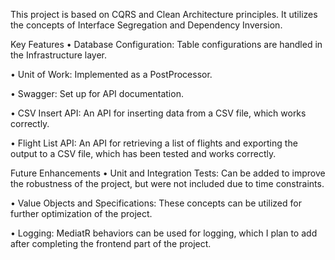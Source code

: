 This project is based on CQRS and Clean Architecture principles. It utilizes the concepts of Interface Segregation and Dependency Inversion.

Key Features
•  Database Configuration: Table configurations are handled in the Infrastructure layer.

•  Unit of Work: Implemented as a PostProcessor.

•  Swagger: Set up for API documentation.

•  CSV Insert API: An API for inserting data from a CSV file, which works correctly.

•  Flight List API: An API for retrieving a list of flights and exporting the output to a CSV file, which has been tested and works correctly.

Future Enhancements
•  Unit and Integration Tests: Can be added to improve the robustness of the project, but were not included due to time constraints.

•  Value Objects and Specifications: These concepts can be utilized for further optimization of the project.

•  Logging: MediatR behaviors can be used for logging, which I plan to add after completing the frontend part of the project.
